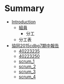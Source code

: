 # Summary

* [Introduction](README.md)
   * [組員](組員.md)
       * 分工
   * 分工表
* [協同2015cdbg7期中報告](協同2015cdbg7期中報告.md)
   * [40223235](40223235.md)
   * [40223250](40223250.md)
   * [scrum_1](scrum_1.md)
   * [scrum_2](scrum_2.md)
   * [scrum_3](scrum_3.md)
   * [scrum_4](scrum_4.md)

